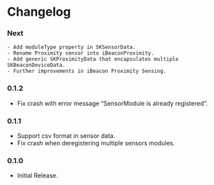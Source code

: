 # Changelog

### Next
	- Add moduleType property in SKSensorData.
	- Rename Proximity sensor into iBeaconProximity.
	- Add generic SKProximityData that encapsulates multiple SKBeaconDeviceData.
	- Further improvements in iBeacon Proximity Sensing.

### 0.1.2
  - Fix crash with error message “SensorModule is already registered”.

### 0.1.1
  - Support csv format in sensor data.
  - Fix crash when deregistering multiple sensors modules.

### 0.1.0
  - Initial Release.
